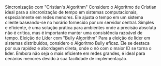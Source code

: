 Sincronização com "Cristian's Algorithm"
Considero o  Algoritmo de Cristian ideal para a sincronização de tempo em sistemas computacionais, especialmente em redes menores. Ele ajusta o tempo em um sistema cliente baseando-se no horário fornecido por um servidor central. Simples e eficiente, é uma solução prática para ambientes onde a precisão absoluta não é crítica, mas é importante manter uma consistência razoável de tempo.
Eleição de Líder com "Bully Algorithm"
Para a eleição de líder em sistemas distribuídos, considero o Algoritmo Bully eficaz. Ele se destaca por sua rapidez e abordagem direta, onde o nó com o maior ID se torna o líder. Embora não seja o mais eficiente em redes grandes, é ideal para cenários menores devido à sua facilidade de implementação.

